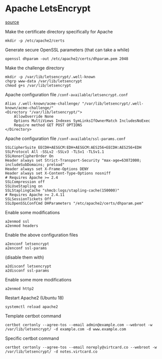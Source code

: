 # Apache LetsEncrypt

[source](https://linuxize.com/post/secure-apache-with-let-s-encrypt-on-ubuntu-18-04/)

Make the certificate directory specifically for Apache

    mkdir -p /etc/apache2/certs

Generate secure OpenSSL parameters (that can take a while)

    openssl dhparam -out /etc/apache2/certs/dhparam.pem 2048


Make the challenge directory

    mkdir -p /var/lib/letsencrypt/.well-known
    chgrp www-data /var/lib/letsencrypt
    chmod g+s /var/lib/letsencrypt


Apache configuration file `/conf-available/letsencrypt.conf`

    Alias /.well-known/acme-challenge/ "/var/lib/letsencrypt/.well-known/acme-challenge/"
    <Directory "/var/lib/letsencrypt/">
        AllowOverride None
        Options MultiViews Indexes SymLinksIfOwnerMatch IncludesNoExec
        Require method GET POST OPTIONS
    </Directory>


Apache configuration file `/conf-available/ssl-params.conf`

    SSLCipherSuite EECDH+AESGCM:EDH+AESGCM:AES256+EECDH:AES256+EDH
    SSLProtocol All -SSLv2 -SSLv3 -TLSv1 -TLSv1.1
    SSLHonorCipherOrder On
    Header always set Strict-Transport-Security "max-age=63072000; includeSubDomains; preload"
    Header always set X-Frame-Options DENY
    Header always set X-Content-Type-Options nosniff
    # Requires Apache >= 2.4
    SSLCompression off
    SSLUseStapling on
    SSLStaplingCache "shmcb:logs/stapling-cache(150000)"
    # Requires Apache >= 2.4.11
    SSLSessionTickets Off
    SSLOpenSSLConfCmd DHParameters "/etc/apache2/certs/dhparam.pem"

Enable some modifications

    a2enmod ssl
    a2enmod headers

Enable the above configuration files

    a2enconf letsencrypt
    a2enconf ssl-params

(disable them with)

    a2disconf letsencrypt
    a2disconf ssl-params

Enable some more modifications

    a2enmod http2

Restart Apache2 (Ubuntu 18)

    systemctl reload apache2

Template certbot command

    certbot certonly --agree-tos --email admin@example.com --webroot -w /var/lib/letsencrypt/ -d example.com -d www.example.com

Specific certbot command    

    certbot certonly --agree-tos --email noreply@virtcard.co --webroot -w /var/lib/letsencrypt/ -d notes.virtcard.co
